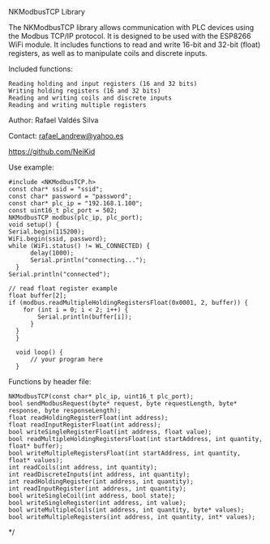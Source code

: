 NKModbusTCP Library

The NKModbusTCP library allows communication with PLC devices using the Modbus TCP/IP protocol.
It is designed to be used with the ESP8266 WiFi module. It includes functions to read and write 16-bit and 32-bit (float) registers, as well as to manipulate coils and discrete inputs.

Included functions:

    Reading holding and input registers (16 and 32 bits)
    Writing holding registers (16 and 32 bits)
    Reading and writing coils and discrete inputs
    Reading and writing multiple registers


Author: Rafael Valdés Silva

Contact: rafael_andrew@yahoo.es

https://github.com/NeiKid

Use example:

    #include <NKModbusTCP.h>
    const char* ssid = "ssid";
    const char* password = "password";
    const char* plc_ip = "192.168.1.100";
    const uint16_t plc_port = 502;
    NKModbusTCP modbus(plc_ip, plc_port);
    void setup() {
    Serial.begin(115200);
    WiFi.begin(ssid, password);
    while (WiFi.status() != WL_CONNECTED) {
          delay(1000);
          Serial.println("connecting...");
      }
    Serial.println("connected");
      
    // read float register example
    float buffer[2];
    if (modbus.readMultipleHoldingRegistersFloat(0x0001, 2, buffer)) {
        for (int i = 0; i < 2; i++) {
            Serial.println(buffer[i]);
          }
      }
      }
 
      void loop() {
          // your program here
      }

Functions by header file:

    NKModbusTCP(const char* plc_ip, uint16_t plc_port);
    bool sendModbusRequest(byte* request, byte requestLength, byte* response, byte responseLength);
    float readHoldingRegisterFloat(int address);
    float readInputRegisterFloat(int address);
    bool writeSingleRegisterFloat(int address, float value);
    bool readMultipleHoldingRegistersFloat(int startAddress, int quantity, float* buffer);
    bool writeMultipleRegistersFloat(int startAddress, int quantity, float* values);
    int readCoils(int address, int quantity);
    int readDiscreteInputs(int address, int quantity);
    int readHoldingRegister(int address, int quantity);
    int readInputRegister(int address, int quantity);
    bool writeSingleCoil(int address, bool state);
    bool writeSingleRegister(int address, int value);
    bool writeMultipleCoils(int address, int quantity, byte* values);
    bool writeMultipleRegisters(int address, int quantity, int* values);
 */
